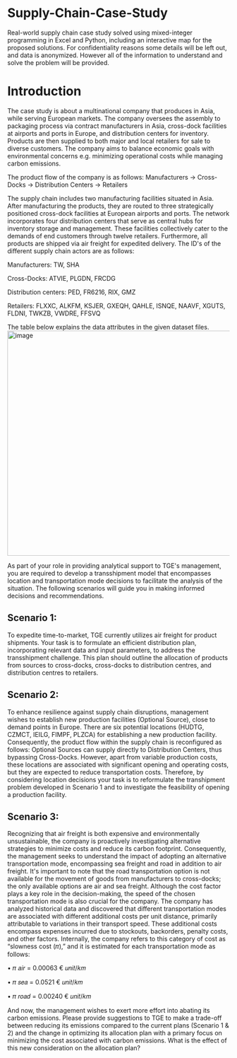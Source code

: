 # Supply-Chain-Case-Study
Real-world supply chain case study solved using mixed-integer programming in Excel and Python, including an interactive map for the proposed solutions. For confidentiality reasons some details will be left out, and data is anonymized. However all of the information to understand and solve the problem will be provided.

# Introduction
The case study is about a multinational company that produces in Asia, while serving European markets. The company oversees the assembly to packaging process via contract manufacturers in Asia, cross-dock facilities at airports and ports in Europe, and distribution centers for inventory. Products are then supplied to both major and local retailers for sale to diverse customers. The company aims to balance economic goals with environmental concerns e.g. minimizing operational costs while managing carbon emissions.

The product flow of the company is as follows:
Manufacturers -> Cross-Docks -> Distribution Centers -> Retailers

The supply chain includes two manufacturing facilities situated in Asia. After manufacturing the products, they are routed to three strategically positioned cross-dock facilities at European airports and ports. The network incorporates four distribution centers that serve as central hubs for inventory storage and management. These facilities collectively cater to the demands of end customers through twelve retailers. Furthermore, all products are shipped via air freight for expedited delivery. The ID's of the different supply chain actors are as follows:

Manufacturers: TW, SHA

Cross-Docks: ATVIE, PLGDN, FRCDG

Distribution centers: PED, FR6216, RIX, GMZ

Retailers: FLXXC, ALKFM, KSJER, GXEQH, QAHLE, ISNQE, NAAVF, XGUTS, FLDNI, TWKZB, VWDRE, FFSVQ

The table below explains the data attributes in the given dataset files.
<img width="509" alt="image" src="https://github.com/user-attachments/assets/09da36ac-e452-4e5b-8627-f60ad9983c14" />

As part of your role in providing analytical support to TGE's management, you are required to develop a transshipment model that encompasses location and transportation mode decisions to facilitate the analysis of the situation. The following scenarios will guide you in making informed decisions and recommendations.

## Scenario 1: 
To expedite time-to-market, TGE currently utilizes air freight for product shipments. Your task is to formulate an efficient distribution plan, incorporating relevant data and input parameters, to address the transshipment challenge. This plan should outline the allocation of products from sources to cross-docks, cross-docks to distribution centres, and distribution centres to retailers.

## Scenario 2: 
To enhance resilience against supply chain disruptions, management wishes to establish new production facilities (Optional Source), close to demand points in Europe. There are six potential locations (HUDTG, CZMCT, IEILG, FIMPF, PLZCA) for establishing a new production facility. Consequently, the product flow within the supply chain is reconfigured as follows: Optional Sources can supply directly to Distribution Centers, thus bypassing Cross-Docks. However, apart from variable production costs, these locations are associated with significant opening and operating costs, but they are expected to reduce transportation costs. Therefore, by considering location decisions your task is to reformulate the transhipment problem developed in Scenario 1 and to investigate the feasibility of opening a production facility.

## Scenario 3:
Recognizing that air freight is both expensive and environmentally unsustainable, the company is proactively investigating alternative strategies to minimize costs and reduce its carbon footprint. Consequently, the management seeks to understand the impact of adopting an alternative transportation mode, encompassing sea freight and road in addition to air freight. It's important to note that the road transportation option is not available for the movement of goods from manufacturers to cross-docks; the only available options are air and sea freight. Although the cost factor plays a key role in the decision-making, the speed of the chosen transportation mode is also crucial for the company. The company has analyzed historical data and discovered that different transportation modes are associated with different additional costs per unit distance, primarily attributable to variations in their transport speed. These additional costs encompass expenses incurred due to stockouts, backorders, penalty costs, and other factors. Internally, the company refers to this category of cost as “slowness cost (𝜋),” and it is estimated for each transportation mode as follows:

• 𝜋 𝑎𝑖𝑟 = 0.00063 € 𝑢𝑛𝑖𝑡/𝑘𝑚

• 𝜋 𝑠𝑒𝑎 = 0.0521 € 𝑢𝑛𝑖𝑡/𝑘𝑚

• 𝜋 𝑟𝑜𝑎𝑑 = 0.00240 € 𝑢𝑛𝑖𝑡/𝑘𝑚

And now, the management wishes to exert more effort into abating its carbon emissions. Please provide suggestions to TGE to make a trade-off between reducing its emissions compared to the current plans (Scenario 1 & 2) and the change in optimizing its allocation plan with a primary focus on minimizing the cost associated with carbon emissions. What is the effect of this new consideration on the allocation plan?



